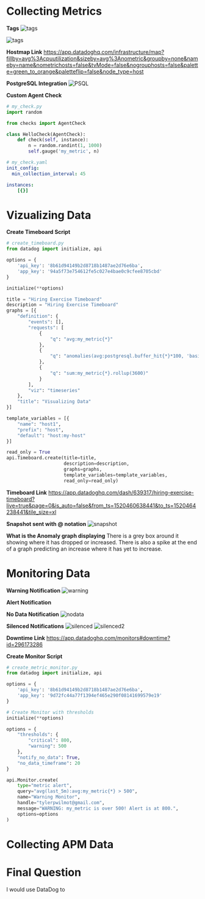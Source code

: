 # Collecting Metrics

**Tags**
![tags](tags.png?raw=true "Tags")

![tags](tags2.png?raw=true "Tags")

**Hostmap Link**
https://app.datadoghq.com/infrastructure/map?fillby=avg%3Acpuutilization&sizeby=avg%3Anometric&groupby=none&nameby=name&nometrichosts=false&tvMode=false&nogrouphosts=false&palette=green_to_orange&paletteflip=false&node_type=host

**PostgreSQL Integration**
![PSQL](postgres.png?raw=true "PSQL")

**Custom Agent Check**

```python
# my_check.py
import random

from checks import AgentCheck

class HelloCheck(AgentCheck):
    def check(self, instance):
    	n = random.randint(1, 1000)
        self.gauge('my_metric', n)
```

```yaml
# my_check.yaml
init_config:
  min_collection_interval: 45

instances:
    [{}]
```

# Vizualizing Data

**Create Timeboard Script**

```python
# create_timeboard.py
from datadog import initialize, api

options = {
    'api_key': '8b61d94149b2d8718b1487ae2d76e6ba',
    'app_key': '94a5f73e754612fe5c027e4bae0c9cfee8705cbd'
}

initialize(**options)

title = "Hiring Exercise Timeboard"
description = "Hiring Exercise Timeboard"
graphs = [{
	"definition": {
		"events": [],
		"requests": [
			{
				"q": "avg:my_metric{*}"
			},
			{
				"q": "anomalies(avg:postgresql.buffer_hit{*}*100, 'basic', 2)"
			},
			{
				"q": "sum:my_metric{*}.rollup(3600)"
			}
		],
		"viz": "timeseries"
	},
	"title": "Visualizing Data"
}]

template_variables = [{
    "name": "host1",
    "prefix": "host",
    "default": "host:my-host"
}]

read_only = True
api.Timeboard.create(title=title,
                     description=description,
                     graphs=graphs,
                     template_variables=template_variables,
                     read_only=read_only)
```

**Timeboard Link**
https://app.datadoghq.com/dash/639317/hiring-exercise-timeboard?live=true&page=0&is_auto=false&from_ts=1520460638441&to_ts=1520464238441&tile_size=xl

**Snapshot sent with @ notation**
![snapshot](snapshot.png?raw=true "snapshot")

**What is the Anomaly graph displaying**
There is a grey box around it showing where it has dropped or increased. There is also a spike at the end of a graph predicting an increase where it has yet to increase.

# Monitoring Data

**Warning Notification**
![warning](warning.png?raw=true "warning")

**Alert Notification**

**No Data Notification**
![nodata](nodata.png?raw=true "nodata")

**Silenced Notifications**
![silenced](silenced.png?raw=true "silenced")
![silenced2](silenced2.png?raw=true "silenced2")

**Downtime Link**
https://app.datadoghq.com/monitors#downtime?id=296173286

**Create Monitor Script**
```python
# create_metric_monitor.py
from datadog import initialize, api

options = {
    'api_key': '8b61d94149b2d8718b1487ae2d76e6ba',
    'app_key': '9d72fc44a77f1394ef465e290f08141699579e19'
}

# Create Monitor with thresholds
initialize(**options)

options = {
	"thresholds": {
		"critical": 800,
		"warning": 500
	},
    "notify_no_data": True,
    "no_data_timeframe": 20
}

api.Monitor.create(
    type="metric alert",
    query="avg(last_5m):avg:my_metric{*} > 500",
    name="Warning Monitor",
    handle="tylerpwilmot@gmail.com",
    message="WARNING: my_metric is over 500! Alert is at 800.",
    options=options
)
```

# Collecting APM Data


# Final Question
I would use DataDog to 
